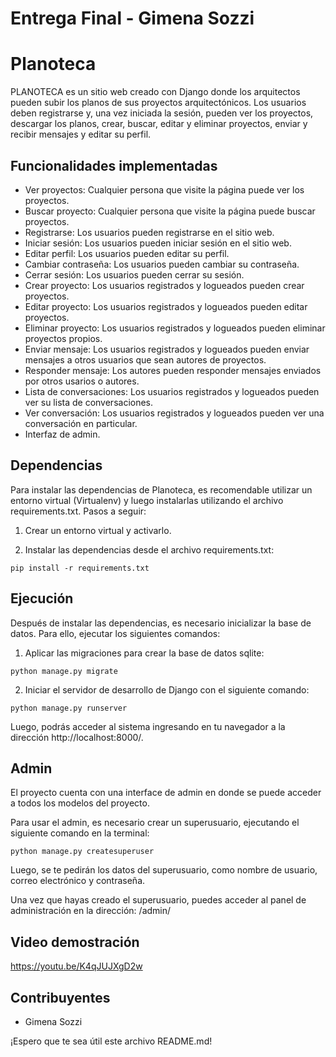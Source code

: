 # Entrega Final - Gimena Sozzi
# Planoteca

PLANOTECA es un sitio web creado con Django donde los arquitectos pueden subir los planos de sus proyectos arquitectónicos. Los usuarios deben registrarse y, una vez iniciada la sesión, pueden ver los proyectos, descargar los planos, crear, buscar, editar y eliminar proyectos, enviar y recibir mensajes y editar su perfil.


## Funcionalidades implementadas

- Ver proyectos: Cualquier persona que visite la página puede ver los proyectos.
- Buscar proyecto: Cualquier persona que visite la página puede buscar proyectos.
- Registrarse: Los usuarios pueden registrarse en el sitio web.
- Iniciar sesión: Los usuarios pueden iniciar sesión en el sitio web.
- Editar perfil: Los usuarios pueden editar su perfil.
- Cambiar contraseña: Los usuarios pueden cambiar su contraseña.
- Cerrar sesión: Los usuarios pueden cerrar su sesión.
- Crear proyecto: Los usuarios registrados y logueados pueden crear proyectos.
- Editar proyecto: Los usuarios registrados y logueados pueden editar proyectos.
- Eliminar proyecto: Los usuarios registrados y logueados pueden eliminar proyectos propios.
- Enviar mensaje: Los usuarios registrados y logueados pueden enviar mensajes a otros usuarios que sean autores de proyectos.
- Responder mensaje: Los autores pueden responder mensajes enviados por otros usarios o autores.
- Lista de conversaciones: Los usuarios registrados y logueados pueden ver su lista de conversaciones.
- Ver conversación: Los usuarios registrados y logueados pueden ver una conversación en particular.
- Interfaz de admin.

## Dependencias

Para instalar las dependencias de Planoteca, es recomendable utilizar un entorno virtual (Virtualenv) y luego instalarlas utilizando el archivo requirements.txt. Pasos a seguir:

1. Crear un entorno virtual y activarlo.

2. Instalar las dependencias desde el archivo requirements.txt:

`pip install -r requirements.txt`

## Ejecución

Después de instalar las dependencias, es necesario inicializar la base de datos. Para ello, ejecutar los siguientes comandos:

1. Aplicar las migraciones para crear la base de datos sqlite:

`python manage.py migrate`

2. Iniciar el servidor de desarrollo de Django con el siguiente comando:

`python manage.py runserver`

Luego, podrás acceder al sistema ingresando en tu navegador a la dirección http://localhost:8000/.

## Admin

El proyecto cuenta con una interface de admin en donde se puede acceder a todos los modelos del proyecto.

Para usar el admin, es necesario crear un superusuario, ejecutando el siguiente comando en la terminal:

`python manage.py createsuperuser`

Luego, se te pedirán los datos del superusuario, como nombre de usuario, correo electrónico y contraseña.

Una vez que hayas creado el superusuario, puedes acceder al panel de administración en la dirección: /admin/

## Video demostración

https://youtu.be/K4qJUJXgD2w

## Contribuyentes

- Gimena Sozzi

¡Espero que te sea útil este archivo README.md!
